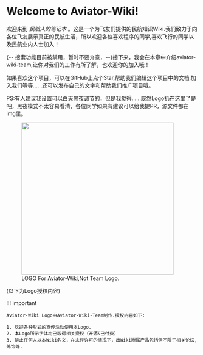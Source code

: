 # Welcome to Aviator-Wiki!

欢迎来到 *民航人的笔记本* 。这是一个为飞友们提供的民航知识Wiki.我们致力于向各位飞友展示真正的民航生活，所以欢迎各位喜欢程序的同学,喜欢飞行的同学以及民航业内人士加入！

{-- 搜索功能目前被禁用，暂时不要介意，--}接下来，我会在本章中介绍aviator-wiki-team,让你对我们的工作有所了解，也欢迎你的加入哦！

如果喜欢这个项目，可以在GitHub上点个Star,帮助我们编辑这个项目中的文档,加入我们等等……还可以发布自己的文字和帮助我们推广项目哦。

PS:有人建议我设置可以白天黑夜调节的，但是我觉得……既然Logo扔在这里了是吧，黑夜模式不太容易看清，各位同学如果有建议可以给我提PR，源文件都在img里。

<figure>   <img src="https://aviator-wiki.eu.org/img/Logo.svg" width="400" loading=lazy />   <figcaption>LOGO For Aviator-Wiki,Not Team Logo.</figcaption> </figure>

(以下为Logo授权内容)

!!! important

    Aviator-Wiki Logo由Aviator-Wiki-Team制作.授权内容如下:
    
    1. 欢迎各种形式的宣传活动使用本Logo.
    2. 本Logo所示字体均已取得相关授权（开源&已付费）
    3. 禁止任何人以本Wiki名义，在未经许可的情况下，出Wiki附属产品包括但不限于相关论坛,外饰等.
